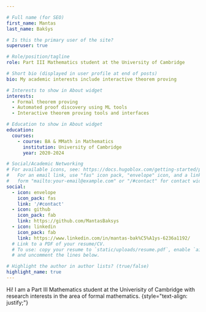 ```yaml
---

# Full name (for SEO)
first_name: Mantas
last_name: Bakšys

# Is this the primary user of the site?
superuser: true

# Role/position/tagline
role: Part III Mathematics student at the University of Cambridge

# Short bio (displayed in user profile at end of posts)
bio: My academic interests include interactive theorem proving

# Interests to show in About widget
interests:
  - Formal theorem proving
  - Automated proof discovery using ML tools
  - Interactive theorem proving tools and interfaces

# Education to show in About widget
education:
  courses:
    - course: BA & MMath in Mathematics
      institution: University of Cambridge
      year: 2020-2024

# Social/Academic Networking
# For available icons, see: https://docs.hugoblox.com/getting-started/page-builder/#icons
#   For an email link, use "fas" icon pack, "envelope" icon, and a link in the
#   form "mailto:your-email@example.com" or "/#contact" for contact widget.
social:
  - icon: envelope
    icon_pack: fas
    link: '/#contact'
  - icon: github
    icon_pack: fab
    link: https://github.com/MantasBaksys
  - icon: linkedin
    icon_pack: fab
    link: https://www.linkedin.com/in/mantas-bak%C5%A1ys-6236a1192/
  # Link to a PDF of your resume/CV.
  # To use: copy your resume to `static/uploads/resume.pdf`, enable `ai` icons in `params.yaml`,
  # and uncomment the lines below.

# Highlight the author in author lists? (true/false)
highlight_name: true
---
```


Hi! I am a Part III Mathematics student at the Univerisity of Cambridge with research interests in the area of formal mathematics.
{style="text-align: justify;"}
